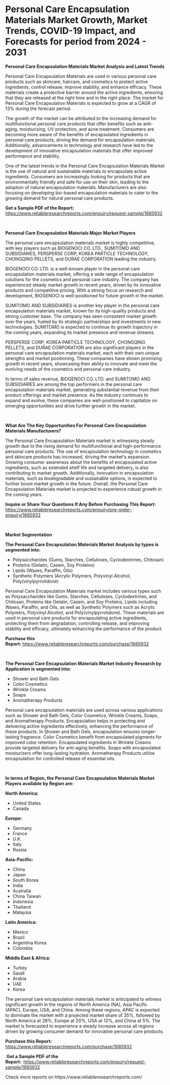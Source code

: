 <p><h1>Personal Care Encapsulation Materials Market Growth, Market Trends, COVID-19 Impact, and Forecasts for period from 2024 - 2031</h1></p><p><strong>Personal Care Encapsulation Materials Market Analysis and Latest Trends</strong></p>
<p><p>Personal Care Encapsulation Materials are used in various personal care products such as skincare, haircare, and cosmetics to protect active ingredients, control release, improve stability, and enhance efficacy. These materials create a protective barrier around the active ingredients, ensuring that they are released at the right time and in the right place. The market for Personal Care Encapsulation Materials is expected to grow at a CAGR of 13% during the forecast period.</p><p>The growth of the market can be attributed to the increasing demand for multifunctional personal care products that offer benefits such as anti-aging, moisturizing, UV protection, and acne treatment. Consumers are becoming more aware of the benefits of encapsulated ingredients in personal care products, driving the demand for encapsulation materials. Additionally, advancements in technology and research have led to the development of innovative encapsulation materials that offer improved performance and stability.</p><p>One of the latest trends in the Personal Care Encapsulation Materials Market is the use of natural and sustainable materials to encapsulate active ingredients. Consumers are increasingly looking for products that are environmentally friendly and safe for use on their skin, leading to the adoption of natural encapsulation materials. Manufacturers are also focusing on developing bio-based encapsulation materials to cater to the growing demand for natural personal care products.</p></p>
<p><strong>Get a Sample PDF of the Report:&nbsp;</strong> <a href="https://www.reliableresearchreports.com/enquiry/request-sample/1685932">https://www.reliableresearchreports.com/enquiry/request-sample/1685932</a></p>
<p>&nbsp;</p>
<p><strong>Personal Care Encapsulation Materials Major Market Players</strong></p>
<p><p>The personal care encapsulation materials market is highly competitive, with key players such as BIOGENOCI CO. LTD., SUMITOMO AND SUBSIDIARIES, PERSPERSE CORP, KOREA PARTICLE TECHNOLOGY, CHONGQING PELLETS, and DURAE CORPORATION leading the industry. </p><p>BIOGENOCI CO. LTD. is a well-known player in the personal care encapsulation materials market, offering a wide range of encapsulation solutions for the cosmetics and personal care industry. The company has experienced steady market growth in recent years, driven by its innovative products and competitive pricing. With a strong focus on research and development, BIOGENOCI is well-positioned for future growth in the market.</p><p>SUMITOMO AND SUBSIDIARIES is another key player in the personal care encapsulation materials market, known for its high-quality products and strong customer base. The company has seen consistent market growth over the years, fueled by its strategic partnerships and investments in new technologies. SUMITOMO is expected to continue its growth trajectory in the coming years, expanding its market presence and revenue streams.</p><p>PERSPERSE CORP, KOREA PARTICLE TECHNOLOGY, CHONGQING PELLETS, and DURAE CORPORATION are also significant players in the personal care encapsulation materials market, each with their own unique strengths and market positioning. These companies have shown promising growth in recent years, showcasing their ability to innovate and meet the evolving needs of the cosmetics and personal care industry.</p><p>In terms of sales revenue, BIOGENOCI CO. LTD. and SUMITOMO AND SUBSIDIARIES are among the top performers in the personal care encapsulation materials market, generating substantial revenue from their product offerings and market presence. As the industry continues to expand and evolve, these companies are well-positioned to capitalize on emerging opportunities and drive further growth in the market.</p></p>
<p>&nbsp;</p>
<p><strong>What Are The Key Opportunities For Personal Care Encapsulation Materials Manufacturers?</strong></p>
<p><p>The Personal Care Encapsulation Materials market is witnessing steady growth due to the rising demand for multifunctional and high-performance personal care products. The use of encapsulation technology in cosmetics and skincare products has increased, driving the market's expansion. Growing consumer awareness about the benefits of encapsulated active ingredients, such as extended shelf life and targeted delivery, is also contributing to market growth. Additionally, innovation in encapsulation materials, such as biodegradable and sustainable options, is expected to further boost market growth in the future. Overall, the Personal Care Encapsulation Materials market is projected to experience robust growth in the coming years.</p></p>
<p><strong>Inquire or Share Your Questions If Any Before Purchasing This Report:</strong> <a href="https://www.reliableresearchreports.com/enquiry/pre-order-enquiry/1685932">https://www.reliableresearchreports.com/enquiry/pre-order-enquiry/1685932</a></p>
<p>&nbsp;</p>
<p><strong>Market Segmentation</strong></p>
<p><strong>The Personal Care Encapsulation Materials Market Analysis by types is segmented into:</strong></p>
<p><ul><li>Polysaccharides (Gums, Starches, Celluloses, Cyclodextrines, Chitosan)</li><li>Proteins (Gelatin, Casein, Soy Proteins)</li><li>Lipids (Waxes, Paraffin, Oils)</li><li>Synthetic Polymers (Acrylic Polymers, Polyvinyl Alcohol, Poly(vinylpyrrolidone)</li></ul></p>
<p><p>Personal Care Encapsulation Materials market includes various types such as Polysaccharides like Gums, Starches, Celluloses, Cyclodextrines, and Chitosan, Proteins like Gelatin, Casein, and Soy Proteins, Lipids including Waxes, Paraffin, and Oils, as well as Synthetic Polymers such as Acrylic Polymers, Polyvinyl Alcohol, and Poly(vinylpyrrolidone). These materials are used in personal care products for encapsulating active ingredients, protecting them from degradation, controlling release, and improving stability and efficacy, ultimately enhancing the performance of the product.</p></p>
<p><strong>Purchase this Report:&nbsp;</strong><a href="https://www.reliableresearchreports.com/purchase/1685932">https://www.reliableresearchreports.com/purchase/1685932</a></p>
<p>&nbsp;</p>
<p><strong>The Personal Care Encapsulation Materials Market Industry Research by Application is segmented into:</strong></p>
<p><ul><li>Shower and Bath Gels</li><li>Color Cosmetics</li><li>Wrinkle Creams</li><li>Soaps</li><li>Aromatherapy Products</li></ul></p>
<p><p>Personal care encapsulation materials are used across various applications such as Shower and Bath Gels, Color Cosmetics, Wrinkle Creams, Soaps, and Aromatherapy Products. Encapsulation helps in protecting and delivering active ingredients effectively, enhancing the performance of these products. In Shower and Bath Gels, encapsulation ensures longer-lasting fragrance. Color Cosmetics benefit from encapsulated pigments for improved color retention. Encapsulated ingredients in Wrinkle Creams provide targeted delivery for anti-aging benefits. Soaps with encapsulated moisturizers offer long-lasting hydration. Aromatherapy Products utilize encapsulation for controlled release of essential oils.</p></p>
<p>&nbsp;</p>
<p><strong>In terms of Region, the Personal Care Encapsulation Materials Market Players available by Region are:</strong></p>
<p>
    <p> <strong> North America: </strong>
        <ul>
            <li>United States</li>
            <li>Canada</li>
        </ul>
        </p> 
    <p> <strong> Europe: </strong>
        <ul>
            <li>Germany</li>
            <li>France</li>
            <li>U.K.</li>
            <li>Italy</li>
            <li>Russia</li>
        </ul>
        </p> 
    <p> <strong> Asia-Pacific: </strong>
        <ul>
            <li>China</li>
            <li>Japan</li>
            <li>South Korea</li>
            <li>India</li>
            <li>Australia</li>
            <li>China Taiwan</li>
            <li>Indonesia</li>
            <li>Thailand</li>
            <li>Malaysia</li>
        </ul>
        </p> 
    <p> <strong> Latin America: </strong>
        <ul>
            <li>Mexico</li>
            <li>Brazil</li>
            <li>Argentina Korea</li>
            <li>Colombia</li>
        </ul>
        </p> 
    <p> <strong> Middle East & Africa: </strong>
        <ul>
            <li>Turkey</li>
            <li>Saudi</li>
            <li>Arabia</li>
            <li>UAE</li>
            <li>Korea</li>
        </ul>
    </p>
    </p>
<p><p>The personal care encapsulation materials market is anticipated to witness significant growth in the regions of North America (NA), Asia Pacific (APAC), Europe, USA, and China. Among these regions, APAC is expected to dominate the market with a projected market share of 35%, followed by North America at 28%, Europe at 20%, USA at 12%, and China at 5%. The market is forecasted to experience a steady increase across all regions driven by growing consumer demand for innovative personal care products.</p></p>
<p><strong>Purchase this Report: </strong><a href="https://www.reliableresearchreports.com/purchase/1685932">https://www.reliableresearchreports.com/purchase/1685932</a></p>
<p>&nbsp;<strong>Get a Sample PDF of the Report:&nbsp;&nbsp;</strong><a href="https://www.reliableresearchreports.com/enquiry/request-sample/1685932">https://www.reliableresearchreports.com/enquiry/request-sample/1685932</a></p>
<p><strong></strong></p>
<p>Check more reports on https://www.reliableresearchreports.com/</p>